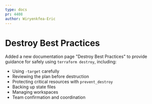 ```yaml
---
type: docs
pr: 4408
author: Wiryenkfea-Eric
---
```

# Destroy Best Practices
Added a new documentation page "Destroy Best Practices" to provide guidance for safely using `terraform destroy`, including:
- Using `-target` carefully
- Reviewing the plan before destruction
- Protecting critical resources with `prevent_destroy`
- Backing up state files
- Managing workspaces
- Team confirmation and coordination




